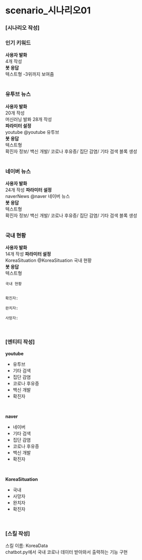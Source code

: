 <h1> scenario_시나리오01 </h1>

<h3>[시나리오 작성]</h3>
<h3>인기 키워드 </h3>
<b> 사용자 발화 </b><br>
4개 작성<br>
<b> 봇 응답</b><br>
텍스트형 -3위까지 보여줌<br><br>

<h3>유투브 뉴스 </h3>
<b> 사용자 발화 </b><br>
20개 작성<br>
머신러닝 발퐈 28개 작성<br>
<b> 파라미터 설정</b><br>
youtube @youtube 유투브<br>
<b> 봇 응답</b><br>
텍스트형<br>
확진자 정보/ 백신 개발/ 코로나 후유증/ 집단 감염/ 기타 검색 블록 생성<br><br>

<h3>네이버 뉴스 </h3>
<b> 사용자 발화 </b><br>
24개 작성
<b> 파라미터 설정</b><br>
naverNews @naver 네이버 뉴스<br>
<b> 봇 응답</b><br>
텍스트형<br>
확진자 정보/ 백신 개발/ 코로나 후유증/ 집단 감염/ 기타 검색 블록 생성<br><br>

<h3>국내 현황 </h3>
<b> 사용자 발화 </b><br>
14개 작성
<b> 파라미터 설정</b><br>
KoreaSituation @KoreaSituation 국내 현황<br>
<b> 봇 응답</b><br>
텍스트형<br>

```
국내 현황


확진자:

완치자: 

사망자:
```

<br>

<h3>[엔티티 작성]</h3>
<b>youtube</b><br>
<ul>
<li>유투브</li>
<li>기타 검색</li>
<li>집단 감염</li>
<li>코로나 후유증</li>
<li>백신 개발</li>
<li>확진자</li>
</ul><br>

<b>naver</b><br>
<ul>
<li>네이버</li>
<li>기타 검색</li>
<li>집단 감염</li>
<li>코로나 후유증</li>
<li>백신 개발</li>
<li>확진자</li>
</ul><br>

<b>KoreaSituation</b><br>
<ul>
<li>국내</li>
<li>사망자</li>
<li>완치자</li>
<li>확진자</li>
</ul><br>

<h3>[스킬 작성]</h3>
스킬 이름: KoreaData<br>
chatbot.py에서 국내 코로나 데이터 받아와서 출력하는 기능 구현<br>
